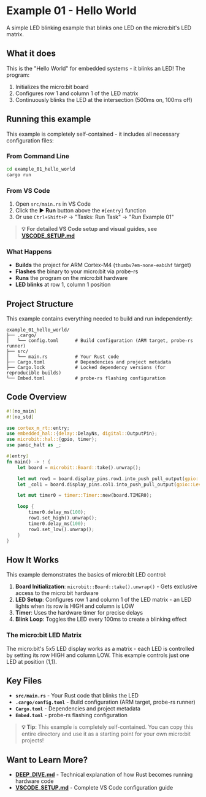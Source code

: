# Example 01 - Hello World

A simple LED blinking example that blinks one LED on the micro:bit's LED matrix.

## What it does

This is the "Hello World" for embedded systems - it blinks an LED! The program:

1. Initializes the micro:bit board
2. Configures row 1 and column 1 of the LED matrix 
3. Continuously blinks the LED at the intersection (500ms on, 100ms off)

## Running this example

This example is completely self-contained - it includes all necessary configuration files:

### From Command Line
```bash
cd example_01_hello_world
cargo run
```

### From VS Code
1. Open `src/main.rs` in VS Code
2. Click the ▶️ **Run** button above the `#[entry]` function
3. Or use `Ctrl+Shift+P` → "Tasks: Run Task" → "Run Example 01"

> **💡 For detailed VS Code setup and visual guides, see [VSCODE_SETUP.md](../VSCODE_SETUP.md)**

### What Happens
- **Builds** the project for ARM Cortex-M4 (`thumbv7em-none-eabihf` target)
- **Flashes** the binary to your micro:bit via probe-rs  
- **Runs** the program on the micro:bit hardware
- **LED blinks** at row 1, column 1 position

## Project Structure

This example contains everything needed to build and run independently:

```
example_01_hello_world/
├── .cargo/
│   └── config.toml      # Build configuration (ARM target, probe-rs runner)
├── src/
│   └── main.rs          # Your Rust code
├── Cargo.toml           # Dependencies and project metadata
├── Cargo.lock           # Locked dependency versions (for reproducible builds)
└── Embed.toml           # probe-rs flashing configuration
```
## Code Overview

```rust
#![no_main]
#![no_std]

use cortex_m_rt::entry;
use embedded_hal::{delay::DelayNs, digital::OutputPin};
use microbit::hal::{gpio, timer};
use panic_halt as _;

#[entry]
fn main() -> ! {
    let board = microbit::Board::take().unwrap();

    let mut row1 = board.display_pins.row1.into_push_pull_output(gpio::Level::High);
    let _col1 = board.display_pins.col1.into_push_pull_output(gpio::Level::Low);

    let mut timer0 = timer::Timer::new(board.TIMER0);

    loop {
        timer0.delay_ms(100);
        row1.set_high().unwrap();
        timer0.delay_ms(100);
        row1.set_low().unwrap();
    }
}
```

## How It Works

This example demonstrates the basics of micro:bit LED control:

1. **Board Initialization**: `microbit::Board::take().unwrap()` - Gets exclusive access to the micro:bit hardware
2. **LED Setup**: Configures row 1 and column 1 of the LED matrix - an LED lights when its row is HIGH and column is LOW
3. **Timer**: Uses the hardware timer for precise delays
4. **Blink Loop**: Toggles the LED every 100ms to create a blinking effect

### The micro:bit LED Matrix
The micro:bit's 5x5 LED display works as a matrix - each LED is controlled by setting its row HIGH and column LOW. This example controls just one LED at position (1,1).

## Key Files

- **`src/main.rs`** - Your Rust code that blinks the LED
- **`.cargo/config.toml`** - Build configuration (ARM target, probe-rs runner)  
- **`Cargo.toml`** - Dependencies and project metadata
- **`Embed.toml`** - probe-rs flashing configuration

> **💡 Tip**: This example is completely self-contained. You can copy this entire directory and use it as a starting point for your own micro:bit projects!

## Want to Learn More?

- **[DEEP_DIVE.md](../DEEP_DIVE.md)** - Technical explanation of how Rust becomes running hardware code
- **[VSCODE_SETUP.md](../VSCODE_SETUP.md)** - Complete VS Code configuration guide